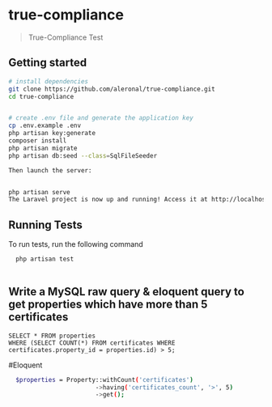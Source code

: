 # true-compliance

> True-Compliance Test

## Getting started

``` bash
# install dependencies
git clone https://github.com/aleronal/true-compliance.git
cd true-compliance


# create .env file and generate the application key
cp .env.example .env
php artisan key:generate
composer install
php artisan migrate
php artisan db:seed --class=SqlFileSeeder 

Then launch the server:


php artisan serve
The Laravel project is now up and running! Access it at http://localhost:8000.

```

## Running Tests

To run tests, run the following command

```bash
  php artisan test
  
```


## Write a MySQL raw query & eloquent query to get properties which have more than 5 certificates

```mysql
SELECT * FROM properties
WHERE (SELECT COUNT(*) FROM certificates WHERE certificates.property_id = properties.id) > 5;

```

#Eloquent

```bash
  $properties = Property::withCount('certificates')
                        ->having('certificates_count', '>', 5)
                        ->get();
```




